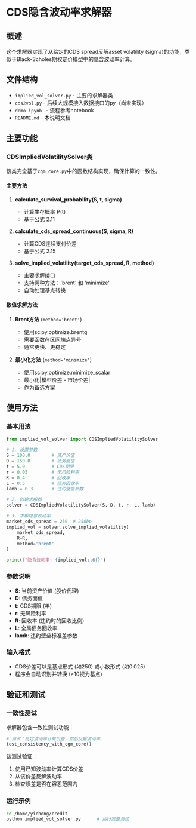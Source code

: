 # CDS隐含波动率求解器

## 概述

这个求解器实现了从给定的CDS spread反解asset volatility (sigma)的功能，类似于Black-Scholes期权定价模型中的隐含波动率计算。

## 文件结构

- `implied_vol_solver.py` - 主要的求解器类
- `cds2vol.py` - 后续大规模接入数据接口的py（尚未实现）
- `demo.ipynb ` - 流程参考notebook
- `README.md` - 本说明文档

## 主要功能

### CDSImpliedVolatilitySolver类

该类完全基于`cgm_core.py`中的函数结构实现，确保计算的一致性。

#### 主要方法

1. **calculate_survival_probability(S, t, sigma)**
   - 计算生存概率 P(t)
   - 基于公式 2.11

2. **calculate_cds_spread_continuous(S, sigma, R)**
   - 计算CDS连续支付价差
   - 基于公式 2.15

3. **solve_implied_volatility(target_cds_spread, R, method)**
   - 主要求解接口
   - 支持两种方法：'brent' 和 'minimize'
   - 自动处理基点转换

#### 数值求解方法

1. **Brent方法** (`method='brent'`)
   - 使用scipy.optimize.brentq
   - 需要函数在区间端点异号
   - 通常更快、更稳定

2. **最小化方法** (`method='minimize'`)
   - 使用scipy.optimize.minimize_scalar
   - 最小化|模型价差 - 市场价差|
   - 作为备选方案

## 使用方法

### 基本用法

```python
from implied_vol_solver import CDSImpliedVolatilitySolver

# 1. 设置参数
S = 100.0        # 资产价值
D = 150.0        # 债务面值
t = 5.0          # CDS期限
r = 0.05         # 无风险利率
R = 0.4          # 回收率
L = 0.5          # 债务回收率
lamb = 0.3       # 违约壁垒参数

# 2. 创建求解器
solver = CDSImpliedVolatilitySolver(S, D, t, r, L, lamb)

# 3. 求解隐含波动率
market_cds_spread = 250  # 250bp
implied_vol = solver.solve_implied_volatility(
    market_cds_spread, 
    R=R, 
    method='brent'
)

print(f"隐含波动率: {implied_vol:.6f}")
```

### 参数说明

- **S**: 当前资产价值 (股价代理)
- **D**: 债务面值
- **t**: CDS期限 (年)
- **r**: 无风险利率
- **R**: 回收率 (违约时的回收比例)
- **L**: 全局债务回收率
- **lamb**: 违约壁垒标准差参数

### 输入格式

- CDS价差可以是基点形式 (如250) 或小数形式 (如0.025)
- 程序会自动识别并转换 (>10视为基点)

## 验证和测试

### 一致性测试

求解器包含一致性测试功能：

```python
# 测试：给定波动率计算价差，然后反解波动率
test_consistency_with_cgm_core()
```

该测试验证：
1. 使用已知波动率计算CDS价差
2. 从该价差反解波动率
3. 检查误差是否在容忍范围内

### 运行示例

```bash
cd /home/yicheng/credit
python implied_vol_solver.py      # 运行完整测试
```
